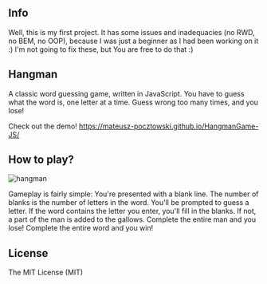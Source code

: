 ## Info
Well, this is my first project. It has some issues and inadequacies (no RWD, no BEM, no OOP), because I was just a beginner as I had been working on it :) I'm not going to fix these, but You are free to do that :)

## Hangman
A classic word guessing game, written in JavaScript. You have to guess what the word is, one letter at a time. Guess wrong too many times, and you lose!

Check out the demo! https://mateusz-pocztowski.github.io/HangmanGame-JS/

## How to play?
![hangman](https://user-images.githubusercontent.com/55945204/67313577-7b121380-f503-11e9-8905-477c32492972.gif)

Gameplay is fairly simple: You're presented with a blank line. The number of blanks is the number of letters in the word. You'll be prompted to guess a letter. If the word contains the letter you enter, you'll fill in the blanks. If not, a part of the man is added to the gallows. Complete the entire man and you lose! Complete the entire word and you win!

## License

The MIT License (MIT)
